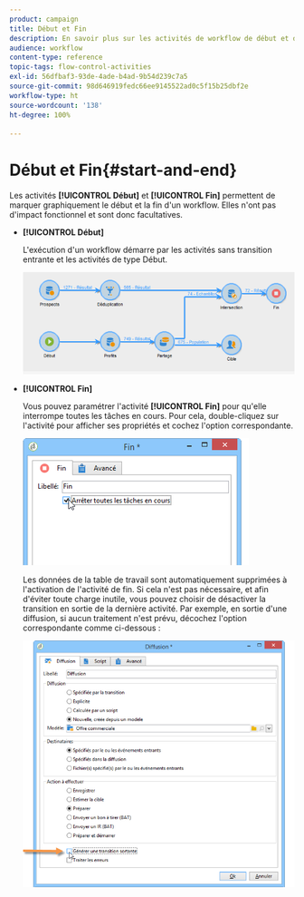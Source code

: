 ```yaml
---
product: campaign
title: Début et Fin
description: En savoir plus sur les activités de workflow de début et de fin
audience: workflow
content-type: reference
topic-tags: flow-control-activities
exl-id: 56dfbaf3-93de-4ade-b4ad-9b54d239c7a5
source-git-commit: 98d646919fedc66ee9145522ad0c5f15b25dbf2e
workflow-type: ht
source-wordcount: '138'
ht-degree: 100%

---
```


# Début et Fin{#start-and-end}

Les activités **[!UICONTROL Début]** et **[!UICONTROL Fin]** permettent de marquer graphiquement le début et la fin d&#39;un workflow. Elles n&#39;ont pas d&#39;impact fonctionnel et sont donc facultatives.

* **[!UICONTROL Début]**

   L&#39;exécution d&#39;un workflow démarre par les activités sans transition entrante et les activités de type Début.

   ![](assets/s_user_segmentation_start_stop.png)

* **[!UICONTROL Fin]**

   Vous pouvez paramétrer l&#39;activité **[!UICONTROL Fin]** pour qu&#39;elle interrompe toutes les tâches en cours. Pour cela, double-cliquez sur l&#39;activité pour afficher ses propriétés et cochez l&#39;option correspondante.

   ![](assets/s_user_segmentation_end.png)

   Les données de la table de travail sont automatiquement supprimées à l&#39;activation de l&#39;activité de fin. Si cela n&#39;est pas nécessaire, et afin d&#39;éviter toute charge inutile, vous pouvez choisir de désactiver la transition en sortie de la dernière activité. Par exemple, en sortie d&#39;une diffusion, si aucun traitement n&#39;est prévu, décochez l&#39;option correspondante comme ci-dessous :

   ![](assets/s_advuser_delivery_option_no_output.png)
